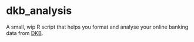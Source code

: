 # dkb_analysis
A small, wip R script that helps you format and analyse your online banking data from [DKB](https://www.dkb.de/).
